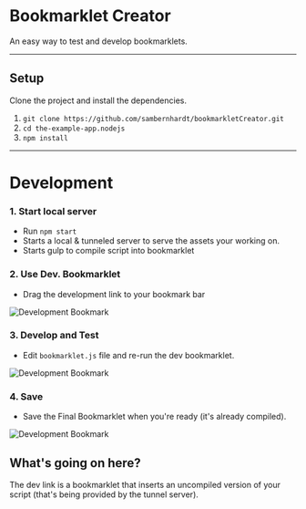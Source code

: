 # Bookmarklet Creator


An easy way to test and develop bookmarklets.

---


## Setup
Clone the project and install the dependencies.

1. `git clone https://github.com/sambernhardt/bookmarkletCreator.git`
2. `cd the-example-app.nodejs`
3. `npm install`

---

# Development

### 1. Start local server
- Run `npm start`
- Starts a local & tunneled server to serve the assets your working on.
- Starts gulp to compile script into bookmarklet

### 2. Use Dev. Bookmarklet
- Drag the development link to your bookmark bar

![Development Bookmark](https://raw.githubusercontent.com/sambernhardt/bookmarkletCreator/master/project/dev.gif)

### 3. Develop and Test
- Edit `bookmarklet.js` file and re-run the dev bookmarklet.

![Development Bookmark](https://raw.githubusercontent.com/sambernhardt/bookmarkletCreator/master/project/edit.gif)

### 4. Save
- Save the Final Bookmarklet when you're ready (it's already compiled).

![Development Bookmark](https://raw.githubusercontent.com/sambernhardt/bookmarkletCreator/master/project/final.gif)


## What's going on here?

The dev link is a bookmarklet that inserts an uncompiled version of your script (that's being provided by the tunnel server).
